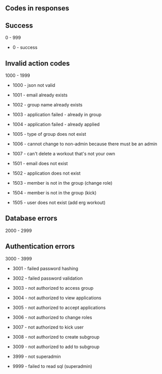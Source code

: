 ## Codes in responses

## Success

0 - 999

* 0 - success

## Invalid action codes

1000 - 1999

* 1000 - json not valid

* 1001 - email already exists
* 1002 - group name already exists
* 1003 - application failed - already in group
* 1004 - application failed - already applied
* 1005 - type of group does not exist
* 1006 - cannot change to non-admin because there must be an admin
* 1007 - can't delete a workout that's not your own


* 1501 - email does not exist
* 1502 - application does not exist
* 1503 - member is not in the group (change role)
* 1504 - member is not in the group (kick)
* 1505 - user does not exist (add erg workout)

## Database errors

2000 - 2999

## Authentication errors

3000 - 3999

* 3001 - failed password hashing
* 3002 - failed password validation
* 3003 - not authorized to access group
* 3004 - not authorized to view applications
* 3005 - not authorized to accept applications
* 3006 - not authorized to change roles
* 3007 - not authorized to kick user
* 3008 - not authorized to create subgroup
* 3009 - not authorized to add to subgroup

* 3999 - not superadmin


* 9999 - failed to read sql (superadmin)